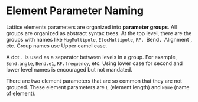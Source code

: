 # Element Parameter Naming

Lattice elements parameters are organized into **parameter groups**. All groups are organized as abstract syntax trees.
At the top level, there are the groups with names like `MagMultipole`, `ElecMultipole`, `RF, `Bend`, `Alignment`, etc. 
Group names use Upper camel case.

A dot `.` is used as a separator between levels in a group. 
For example, `Bend.angle`, `Bend.e1`, `RF.frequency`, etc. Using lower case for second and lower level names is encouraged but not mandated.

There are two element parameters that are so common that they are not grouped. These element parameters are `L` (element length) and `Name` (name of element).
